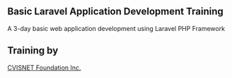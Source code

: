 ## Basic Laravel Application Development Training

A 3-day basic web application development using Laravel PHP Framework

## Training by

[CVISNET Foundation Inc.](https://cvis.net.ph)
